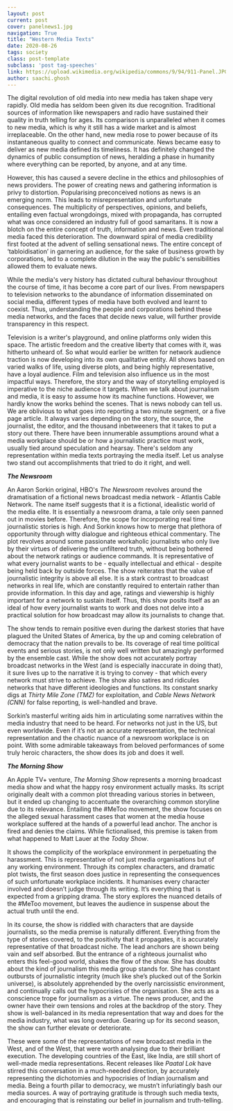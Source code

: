 ```yaml
---
layout: post
current: post
cover: panelnews1.jpg
navigation: True
title: "Western Media Texts"
date: 2020-08-26
tags: society
class: post-template
subclass: 'post tag-speeches'
link: https://upload.wikimedia.org/wikipedia/commons/9/94/911-Panel.JPG
author: saachi.ghosh
--- 
```

The digital revolution of old media into new media has taken shape very rapidly. Old media has seldom been given its due recognition. Traditional sources of information like newspapers and radio have sustained their quality in truth telling for ages. Its comparison is unparalleled when it comes to new media, which is why it still has a wide market and is almost irreplaceable. On the other hand, new media rose to power because of its instantaneous quality to connect and communicate. News became easy to deliver as new media defined its timeliness. It has definitely changed the dynamics of public consumption of news, heralding a phase in humanity where everything can be reported, by anyone, and at any time.

  

However, this has caused a severe decline in the ethics and philosophies of news providers. The power of creating news and gathering information is privy to distortion. Popularising preconceived notions as news is an emerging norm. This leads to misrepresentation and unfortunate consequences. The multiplicity of perspectives, opinions, and beliefs, entailing even factual wrongdoings, mixed with propaganda, has corrupted what was once considered an industry full of good samaritans. It is now a blotch on the entire concept of truth, information and news. Even traditional media faced this deterioration. The downward spiral of media credibility first footed at the advent of selling sensational news. The entire concept of ‘tabloidisation’ in garnering an audience, for the sake of business growth by corporations, led to a complete dilution in the way the public's sensibilities allowed them to evaluate news.

  

While the media's very history has dictated cultural behaviour throughout the course of time, it has become a core part of our lives. From newspapers to television networks to the abundance of information disseminated on social media, different types of media have both evolved and learnt to coexist. Thus, understanding the people and corporations behind these media networks, and the faces that decide news value, will further provide transparency in this respect.

  

Television is a writer's playground, and online platforms only widen this space. The artistic freedom and the creative liberty that comes with it, was hitherto unheard of. So what would earlier be written for network audience traction is now developing into its own qualitative entity. All shows based on varied walks of life, using diverse plots, and being highly representative, have a loyal audience. Film and television also influence us in the most impactful ways. Therefore, the story and the way of storytelling employed is imperative to the niche audience it targets. When we talk about journalism and media, it is easy to assume how its machine functions. However, we hardly know the works behind the scenes. That is news nobody can tell us. We are oblivious to what goes into reporting a two minute segment, or a five page article. It always varies depending on the story, the source, the journalist, the editor, and the thousand inbetweeners that it takes to put a story out there. There have been innumerable assumptions around what a media workplace should be or how a journalistic practice must work, usually tied around speculation and hearsay. There's seldom any representation within media texts portraying the media itself. Let us analyse two stand out accomplishments that tried to do it right, and well.

  

***The Newsroom***

  

An Aaron Sorkin original, HBO's *The Newsroom* revolves around the dramatisation of a fictional news broadcast media network - Atlantis Cable Network. The name itself suggests that it is a fictional, idealistic world of the media elite. It is essentially a newsroom drama, a tale only seen panned out in movies before. Therefore, the scope for incorporating real time journalistic stories is high. And Sorkin knows how to merge that plethora of opportunity through witty dialogue and righteous ethical commentary. The plot revolves around some passionate workaholic journalists who only live by their virtues of delivering the unfiltered truth, without being bothered about the network ratings or audience commands. It is representative of what every journalist wants to be - equally intellectual and ethical - despite being held back by outside forces. The show reiterates that the value of journalistic integrity is above all else. It is a stark contrast to broadcast networks in real life, which are constantly required to entertain rather than provide information. In this day and age, ratings and viewership is highly important for a network to sustain itself. Thus, this show posits itself as an ideal of how every journalist wants to work and does not delve into a practical solution for how broadcast may allow its journalists to change that.

  

The show tends to remain positive even during the darkest stories that have plagued the United States of America, by the up and coming celebration of democracy that the nation prevails to be. Its coverage of real time political events and serious stories, is not only well written but amazingly performed by the ensemble cast. While the show does not accurately portray broadcast networks in the West (and is especially inaccurate in doing that), it sure lives up to the narrative it is trying to convey - that which every network must strive to achieve. The show also satires and ridicules networks that have different ideologies and functions. Its constant snarky digs at *Thirty Mile Zone (TMZ)* for exploitation, and *Cable News Network (CNN)* for false reporting, is well-handled and brave.

  

Sorkin’s masterful writing aids him in articulating some narratives within the media industry that need to be heard. For networks not just in the US, but even worldwide. Even if it’s not an accurate representation, the technical representation and the chaotic nuance of a newsroom workplace is on point. With some admirable takeaways from beloved performances of some truly heroic characters, the show does its job and does it well.

  

***The Morning Show***

  

An Apple TV+ venture, *The Morning Show* represents a morning broadcast media show and what the happy rosy environment actually masks. Its script originally dealt with a common plot threading various stories in between, but it ended up changing to accentuate the overarching common storyline due to its relevance. Entailing the #MeToo movement, the show focuses on the alleged sexual harassment cases that women at the media house workplace suffered at the hands of a powerful lead anchor. The anchor is fired and denies the claims. While fictionalised, this premise is taken from what happened to Matt Lauer at the *Today Show*.

  

It shows the complicity of the workplace environment in perpetuating the harassment. This is representative of not just media organisations but of any working environment. Through its complex characters, and dramatic plot twists, the first season does justice in representing the consequences of such unfortunate workplace incidents. It humanises every character involved and doesn’t judge through its writing. It’s everything that is expected from a gripping drama. The story explores the nuanced details of the #MeToo movement, but leaves the audience in suspense about the actual truth until the end.

  

In its course, the show is riddled with characters that are dayside journalists, so the media premise is naturally different. Everything from the type of stories covered, to the positivity that it propagates, it is accurately representative of that broadcast niche. The lead anchors are shown being vain and self absorbed. But the entrance of a righteous journalist who enters this feel-good world, shakes the flow of the show. She has doubts about the kind of journalism this media group stands for. She has constant outbursts of journalistic integrity (much like she’s plucked out of the Sorkin universe), is absolutely apprehended by the overly narcissistic environment, and continually calls out the hypocrisies of the organisation. She acts as a conscience trope for journalism as a virtue. The news producer, and the owner have their own tensions and roles at the backdrop of the story. They show is well-balanced in its media representation that way and does for the media industry, what was long overdue. Gearing up for its second season, the show can further elevate or deteriorate.

  

These were some of the representations of new broadcast media in the West, and of the West, that were worth analysing due to their brilliant execution. The developing countries of the East, like India, are still short of well-made media representations. Recent releases like *Paatal Lok* have stirred this conversation in a much-needed direction, by accurately representing the dichotomies and hypocrisies of Indian journalism and media. Being a fourth pillar to democracy, we mustn’t infuriatingly bash our media sources. A way of portraying gratitude is through such media texts, and encouraging that is reinstating our belief in journalism and truth-telling.
